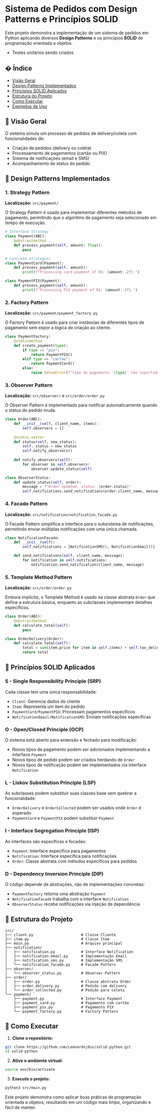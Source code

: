# Sistema de Pedidos com Design Patterns e Princípios SOLID

Este projeto demonstra a implementação de um sistema de pedidos em Python aplicando diversos **Design Patterns** e os princípios **SOLID** de programação orientada a objetos.

* Testes unitários sendo criados

## � Índice

- [Visão Geral](#visão-geral)
- [Design Patterns Implementados](#design-patterns-implementados)
- [Princípios SOLID Aplicados](#princípios-solid-aplicados)
- [Estrutura do Projeto](#estrutura-do-projeto)
- [Como Executar](#como-executar)
- [Exemplos de Uso](#exemplos-de-uso)

## 🎯 Visão Geral

O sistema simula um processo de pedidos de delivery/coleta com funcionalidades de:
- Criação de pedidos (delivery ou coleta)
- Processamento de pagamentos (cartão ou PIX)
- Sistema de notificações (email e SMS)
- Acompanhamento de status do pedido

## 🔧 Design Patterns Implementados

### 1. **Strategy Pattern**
**Localização:** `src/payment/`

O Strategy Pattern é usado para implementar diferentes métodos de pagamento, permitindo que o algoritmo de pagamento seja selecionado em tempo de execução.

```python
# Interface Strategy
class Payment(ABC):
    @abstractmethod
    def process_payment(self, amount: float):
        pass

# Concrete Strategies
class PaymentCard(Payment):
    def process_payment(self, amount):
        print(f"Processing card payment of R$: {amount:.2f}.")

class PaymentPIX(Payment):
    def process_payment(self, amount):
        print(f"Processing PIX payment of R$: {amount:.2f}.")
```

### 2. **Factory Pattern**
**Localização:** `src/payment/payment_factory.py`

O Factory Pattern é usado para criar instâncias de diferentes tipos de pagamento sem expor a lógica de criação ao cliente.

```python
class PaymentFactory:
    @staticmethod
    def create_payment(type):
        if type == "pix":
            return PaymentPIX()
        elif type == "cartao":
            return PaymentCard()
        else:
            raise ValueError(f"tipo de pagamento '{type}' não suportado")
```

### 3. **Observer Pattern**
**Localização:** `src/observer/` e `src/order/order.py`

O Observer Pattern é implementado para notificar automaticamente quando o status do pedido muda.

```python
class Order(ABC):
    def __init__(self, client_name, items):
        self.observers = []
    
    @status.setter
    def status(self, new_status):
        self._status = new_status
        self.notify_observers()
    
    def notify_observers(self):
        for observer in self.observers:
            observer.update_status(self)

class ObserverStatus:
    def update_status(self, order):
        message = f"Order updated, status: {order.status}"
        self.notifications.send_notifications(order.client_name, message)
```

### 4. **Facade Pattern**
**Localização:** `src/notification/notification_facade.py`

O Facade Pattern simplifica a interface para o subsistema de notificações, permitindo enviar múltiplas notificações com uma única chamada.

```python
class NotificationFacade:
    def __init__(self):
        self.notifications = [NotificationSMS(), NotificationEmail()]

    def send_notifications(self, client_name, message):
        for notification in self.notifications:
            notification.send_notification(client_name, message)
```

### 5. **Template Method Pattern**
**Localização:** `src/order/order.py`

Embora implícito, o Template Method é usado na classe abstrata `Order` que define a estrutura básica, enquanto as subclasses implementam detalhes específicos.

```python
class Order(ABC):
    @abstractmethod
    def calculate_total(self):
        pass

class OrderDelivery(Order):
    def calculate_total(self):
        total = sum(item.price for item in self.items) + self.tax_delivery
        return total
```

## 🎯 Princípios SOLID Aplicados

### **S - Single Responsibility Principle (SRP)**
Cada classe tem uma única responsabilidade:
- `Client`: Gerencia dados do cliente
- `Item`: Representa um item do pedido
- `PaymentCard/PaymentPIX`: Processam pagamentos específicos
- `NotificationEmail/NotificationSMS`: Enviam notificações específicas

### **O - Open/Closed Principle (OCP)**
O sistema está aberto para extensão e fechado para modificação:
- Novos tipos de pagamento podem ser adicionados implementando a interface `Payment`
- Novos tipos de pedido podem ser criados herdando de `Order`
- Novos tipos de notificação podem ser implementados via interface `Notification`

### **L - Liskov Substitution Principle (LSP)**
As subclasses podem substituir suas classes base sem quebrar a funcionalidade:
- `OrderDelivery` e `OrderCollected` podem ser usados onde `Order` é esperado
- `PaymentCard` e `PaymentPIX` podem substituir `Payment`

### **I - Interface Segregation Principle (ISP)**
As interfaces são específicas e focadas:
- `Payment`: Interface específica para pagamentos
- `Notification`: Interface específica para notificações
- `Order`: Classe abstrata com métodos específicos para pedidos

### **D - Dependency Inversion Principle (DIP)**
O código depende de abstrações, não de implementações concretas:
- `PaymentFactory` retorna uma abstração `Payment`
- `NotificationFacade` trabalha com a interface `Notification`
- `ObserverStatus` recebe notificações via injeção de dependência

## 📁 Estrutura do Projeto

```
src/
├── client.py                      # Classe Cliente
├── item.py                        # Classe Item
├── main.py                        # Arquivo principal
├── notification/
│   ├── notification.py            # Interface Notification
│   ├── notification_email.py      # Implementação Email
│   ├── notification_sms.py        # Implementação SMS
│   └── notification_facade.py     # Facade Pattern
├── observer/
│   └── observer_status.py         # Observer Pattern
├── order/
│   ├── order.py                   # Classe abstrata Order
│   ├── order_delivery.py          # Pedido com delivery
│   └── order_collected.py         # Pedido para coleta
└── payment/
    ├── payment.py                 # Interface Payment
    ├── payment_card.py            # Pagamento com cartão
    ├── payment_pix.py             # Pagamento PIX
    └── payment_factory.py         # Factory Pattern
```

## 🚀 Como Executar

1. **Clone o repositório:**
```bash
git clone https://github.com/Leonardojdss/solid-python.git
cd solid-python
```

2. **Ative o ambiente virtual:**
```bash
source env/bin/activate
```

3. **Execute o projeto:**
```bash
python3 src/main.py
```

Este projeto demonstra como aplicar boas práticas de programação orientada a objetos, resultando em um código mais limpo, organizando e fácil de manter.